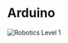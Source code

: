 # Arduino
![Robotics Level 1](https://github.com/Medosha22/Mastering-Embedded-Systems-Online-Diploma/assets/125259963/94aa7306-940b-4c3c-8776-ec8c20798904)

